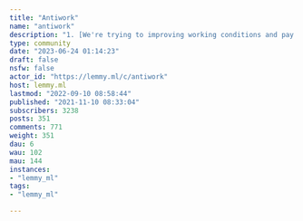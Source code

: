 ```yaml
---
title: "Antiwork" 
name: "antiwork"
description: "1. [We're trying to improving working conditions and pay. ](https://en.wikipedia.org/wiki/Refusal_of_work#Concerns_over_wage_slavery)2. We're trying to reduce the numbers of hours a person has to work.3. [We talk about the end of paid work being mandatory for survival.](https://lemmy.ml/post/111291)**Partnerships:*** [Matrix/Element chatroom](https://matrix.to/#/#antiwork:matrix.org)* [Discord](https://discord.gg/hbtukJCqc9) (channel: #antiwork)* IRC: #antiwork on [IRCNow.org](https://ircnow.org/) (i.e., connect to ircs://irc.ircnow.org and `/join #antiwork`)* Your facebook group link here* Your x link here* [lemmy.ca/c/antiwork](https://lemmy.ca/c/antiwork)"
type: community
date: "2023-06-24 01:14:23"
draft: false
nsfw: false
actor_id: "https://lemmy.ml/c/antiwork"
host: lemmy.ml
lastmod: "2022-09-10 08:58:44"
published: "2021-11-10 08:33:04"
subscribers: 3238
posts: 351
comments: 771
weight: 351
dau: 6
wau: 102
mau: 144
instances:
- "lemmy_ml"
tags: 
- "lemmy_ml"

---
```

